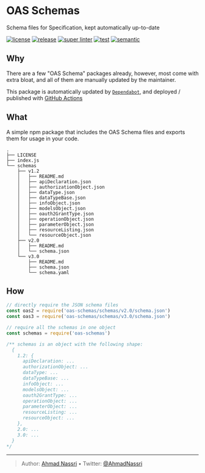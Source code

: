 # OAS Schemas

Schema files for Specification, kept automatically up-to-date

[![license][license-img]][license-url]
[![release][release-img]][release-url]
[![super linter][super-linter-img]][super-linter-url]
[![test][test-img]][test-url]
[![semantic][semantic-img]][semantic-url]

## Why

There are a few "OAS Schema" packages already, however, most come with extra bloat, and all of them are manually updated by the maintainer.

This package is automatically updated by [`Dependabot`][], and deployed / published with [GitHub Actions][]

## What

A simple npm package that includes the OAS Schema files and exports them for usage in your code.

    .
    ├── LICENSE
    ├── index.js
    └── schemas
        ├── v1.2
        │   ├── README.md
        │   ├── apiDeclaration.json
        │   ├── authorizationObject.json
        │   ├── dataType.json
        │   ├── dataTypeBase.json
        │   ├── infoObject.json
        │   ├── modelsObject.json
        │   ├── oauth2GrantType.json
        │   ├── operationObject.json
        │   ├── parameterObject.json
        │   ├── resourceListing.json
        │   └── resourceObject.json
        ├── v2.0
        │   ├── README.md
        │   └── schema.json
        └── v3.0
            ├── README.md
            ├── schema.json
            └── schema.yaml

## How

``` js
// directly require the JSON schema files
const oas2 = require('oas-schemas/schemas/v2.0/schema.json')
const oas3 = require('oas-schemas/schemas/v3.0/schema.json')

// require all the schemas in one object
const schemas = require('oas-schemas')

/** schemas is an object with the following shape:
  {
    1.2: {
      apiDeclaration: ...
      authorizationObject: ...
      dataType: ...
      dataTypeBase: ...
      infoObject: ...
      modelsObject: ...
      oauth2GrantType: ...
      operationObject: ...
      parameterObject: ...
      resourceListing: ...
      resourceObject: ...
    },
    2.0: ...
    3.0: ...
  }
*/
```

  [`Dependabot`]: https://docs.github.com/en/free-pro-team@latest/github/administering-a-repository/about-dependabot-version-updates
  [GitHub Actions]: .github/workflows/release.yml

----
> Author: [Ahmad Nassri](https://www.ahmadnassri.com/) &bull;
> Twitter: [@AhmadNassri](https://twitter.com/AhmadNassri)

[license-url]: LICENSE
[license-img]: https://badgen.net/github/license/ahmadnassri/node-oas-schemas

[release-url]: https://github.com/ahmadnassri/node-oas-schemas/releases
[release-img]: https://badgen.net/github/release/ahmadnassri/node-oas-schemas

[super-linter-url]: https://github.com/ahmadnassri/node-oas-schemas/actions?query=workflow%3Asuper-linter
[super-linter-img]: https://github.com/ahmadnassri/node-oas-schemas/workflows/super-linter/badge.svg

[test-url]: https://github.com/ahmadnassri/node-oas-schemas/actions?query=workflow%3Atest
[test-img]: https://github.com/ahmadnassri/node-oas-schemas/workflows/test/badge.svg

[semantic-url]: https://github.com/ahmadnassri/node-oas-schemas/actions?query=workflow%3Arelease
[semantic-img]: https://badgen.net/badge/📦/semantically%20released/blue
